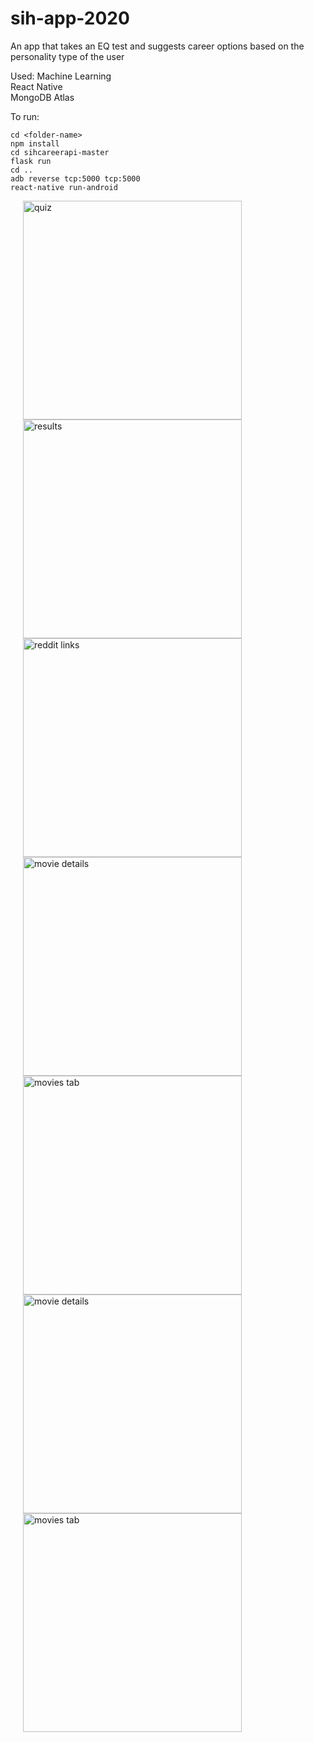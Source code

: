 # sih-app-2020
An app that takes an EQ test and suggests career options based on the personality type of the user

Used:
Machine Learning    
React Native      
MongoDB Atlas     

To run:
```
cd <folder-name>
npm install
cd sihcareerapi-master
flask run
cd ..
adb reverse tcp:5000 tcp:5000
react-native run-android

```

<div style="float:right">
<img src="https://user-images.githubusercontent.com/53833059/86052867-459bcd80-ba75-11ea-9e38-7d88ce6faca5.jpg" width="350" title="quiz" hspace=20>

<img src="https://user-images.githubusercontent.com/53833059/86052877-47fe2780-ba75-11ea-9da6-627aff33ef26.jpg" width="350" title="results" hspace=20>
 
</div>

<div style="float:right">
<img src="https://user-images.githubusercontent.com/53833059/86052892-4b91ae80-ba75-11ea-904e-156f8f56e127.jpg" width="350" title="reddit links" hspace=20>

<img src="https://user-images.githubusercontent.com/53833059/86052887-49c7eb00-ba75-11ea-9bf5-726c1e26df53.jpg" width="350" title="movie details" hspace=20>
 
</div>

<div style="float:right">
<img src="https://user-images.githubusercontent.com/53833059/86052891-4a608180-ba75-11ea-9869-d27f3a72afad.jpg" width="350" title="movies tab" hspace=20>

<img src="https://user-images.githubusercontent.com/53833059/86052880-4896be00-ba75-11ea-9c1d-9783d1dbdac1.jpg" width="350" title="movie details" hspace=20>
 
</div>

<img src="https://user-images.githubusercontent.com/53833059/86052876-47659100-ba75-11ea-98e2-cafa783d8942.jpg" width="350" title="movies tab" hspace=20>




